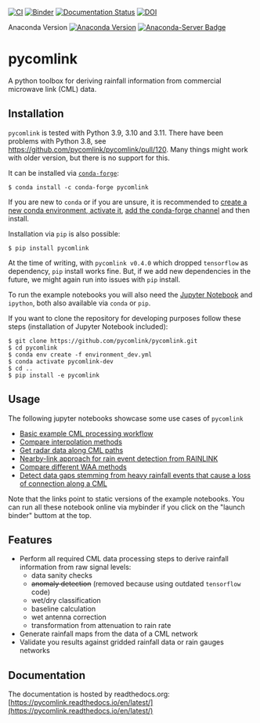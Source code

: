 [![CI](https://github.com/pycomlink/pycomlink/actions/workflows/main.yml/badge.svg?branch=master)](https://github.com/pycomlink/pycomlink/actions/workflows/main.yml)
[![Binder](https://mybinder.org/badge_logo.svg)](https://mybinder.org/v2/gh/pycomlink/pycomlink/master)
[![Documentation Status](https://readthedocs.org/projects/pycomlink/badge/?version=latest)](https://pycomlink.readthedocs.io/en/latest/)
[![DOI](https://zenodo.org/badge/DOI/10.5281/zenodo.4810169.svg)](https://doi.org/10.5281/zenodo.4810169)

Anaconda Version [![Anaconda Version](https://anaconda.org/conda-forge/pycomlink/badges/version.svg)](https://anaconda.org/conda-forge/pycomlink) [![Anaconda-Server Badge](https://anaconda.org/conda-forge/pycomlink/badges/latest_release_date.svg)](https://anaconda.org/conda-forge/pycomlink)

pycomlink
=========

A python toolbox for deriving rainfall information from commercial microwave link (CML) data.

Installation
------------

`pycomlink` is tested with Python 3.9, 3.10 and 3.11. There have been problems with Python 3.8, see https://github.com/pycomlink/pycomlink/pull/120. Many things might work with older version, but there is no support for this.

It can be installed via [`conda-forge`](https://conda-forge.org/):

    $ conda install -c conda-forge pycomlink

If you are new to `conda` or if you are unsure, it is recommended to [create a new conda environment, activate it](https://docs.conda.io/projects/conda/en/latest/user-guide/tasks/manage-environments.html#creating-an-environment-with-commands), [add the conda-forge channel](https://conda-forge.org/) and then install.

Installation via `pip` is also possible:

    $ pip install pycomlink

At the time of writing, with `pycomlink v0.4.0` which dropped `tensorflow` as dependency, `pip` install works fine. But, if we add new dependencies in the future, we might again run into issues with `pip` install.

To run the example notebooks you will also need the [Jupyter Notebook](https://jupyter.org/)
and `ipython`, both also available via `conda` or `pip`.

If you want to clone the repository for developing purposes follow these steps (installation of Jupyter Notebook included):

    $ git clone https://github.com/pycomlink/pycomlink.git
    $ cd pycomlink
    $ conda env create -f environment_dev.yml
    $ conda activate pycomlink-dev
    $ cd ..
    $ pip install -e pycomlink

Usage
-----

The following jupyter notebooks showcase some use cases of `pycomlink`

 * [Basic example CML processing workflow](http://nbviewer.jupyter.org/github/pycomlink/pycomlink/blob/master/notebooks/Basic%20CML%20processing%20workflow.ipynb)
 * [Compare interpolation methods](https://nbviewer.org/github/pycomlink/pycomlink/blob/master/notebooks/Compare%20interpolation%20methods.ipynb)
 * [Get radar data along CML paths](https://nbviewer.org/github/pycomlink/pycomlink/blob/master/notebooks/Get%20radar%20rainfall%20along%20CML%20paths.ipynb)
 * [Nearby-link approach for rain event detection from RAINLINK](https://nbviewer.org/github/pycomlink/pycomlink/blob/master/notebooks/Nearby%20link%20approach%20processing%20example.ipynb)
 * [Compare different WAA methods](https://nbviewer.org/github/pycomlink/pycomlink/blob/master/notebooks/Wet%20antenna%20attenuation.ipynb)
 * [Detect data gaps stemming from heavy rainfall events that cause a loss of connection along a CML](https://nbviewer.org/github/pycomlink/pycomlink/blob/master/notebooks/Blackout%20gap%20detection%20examples.ipynb)

Note that the links point to static versions of the example notebooks. You can run all these notebook online via mybinder if you click on the "launch binder" buttom at the top.

Features
--------

 * Perform all required CML data processing steps to derive rainfall information from raw signal levels:
    * data sanity checks
    * ~~anomaly detection~~ (removed because using outdated `tensorflow` code)
    * wet/dry classification
    * baseline calculation
    * wet antenna correction
    * transformation from attenuation to rain rate
 * Generate rainfall maps from the data of a CML network
 * Validate you results against gridded rainfall data or rain gauges networks
 
Documentation
-------------
The documentation is hosted by readthedocs.org: [https://pycomlink.readthedocs.io/en/latest/](https://pycomlink.readthedocs.io/en/latest/)
